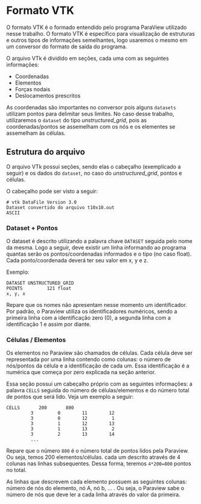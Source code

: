 # Formato VTK

O formato VTK é o formado entendido pelo programa ParaView utilizado nesse trabalho. O formato VTK é específico para visualização de estruturas e outros tipos de informações semelhantes, logo usaremos o mesmo em um conversor do formato de saída do programa.

O arquivo VTk é dividido em seções, cada uma com as seguintes informações:
- Coordenadas
- Elementos
- Forças nodais
- Deslocamentos prescritos

As coordenadas são importantes no conversor pois alguns `datasets` utilizam pontos para delimitar seus limites. No caso desse trabalho, utilizaremos o `dataset` do tipo *unstructured_grid*, pois as coordenadas/pontos se assemelham com os nós e os elementes se assemelham às células.

## Estrutura do arquivo

O arquivo VTk possui seções, sendo elas o cabeçalho (exemplicado a seguir) e os dados do `dataset`, no caso do *unstructured_grid*, pontos e células.


O cabeçalho pode ser visto a seguir:
```
# vtk DataFile Version 3.0
Dataset convertido do arquivo t10x10.out                                                                      
ASCII
```

### Dataset + Pontos

O dataset é descrito utilizando a palavra chave `DATASET` seguida pelo nome da mesma. Logo a seguir, deve existir um linha informando ao programa quantas serão os pontos/coordenadas informados e o tipo (no caso float). Cada ponto/coordenada deverá ter seu valor em x, y e z.

Exemplo:
```
DATASET UNSTRUCTURED_GRID
POINTS         121 float
x, y, x
```

Repare que os nomes não apresentam nesse momento um identificador. Por padrão, o Paraview utiliza os identificadores numéricos, sendo a primeira linha com a identificação zero (0), a segunda linha com a identificação 1 e assim por diante.

### Células / Elementos

Os elementos no Paraview são chamados de células. Cada célula deve ser representada por uma linha contendo como colunas: o número de nós/pontos da célula e a identificação de cada um. Essa identificação é a numérica que começa por zero explicada na seção anterior.

Essa seção possui um cabeçalho próprio com as seguintes informações: a palavra `CELLS` seguida do número de células/elementos e do número total de pontos que será lido. Veja um exemplo a seguir:
```
CELLS       200       800
         3         0        11        12
         3         0        12         1
         3         1        12        13
         3         1        13         2
         3         2        13        14
         ...
```

Repare que o número `800` é o número total de pontos lidos pela Paraview. Ou seja, temos 200 elementos/células. cada um descrito através de 4 colunas nas linhas subsequentes. Dessa forma, teremos `4*200=800` pontos no total.

As linhas que descrevem cada elemento possuem as seguintes colunas: número de nós do elemento, nó A, nó b, ... . Ou seja, o Paraview sabe o número de nós que deve ler a cada linha através do valor da primeira.

